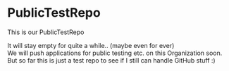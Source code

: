# PublicTestRepo
This is our PublicTestRepo

It will stay empty for quite a while.. (maybe even for ever)<br>
We will push applications for public testing etc. on this Organization soon.<br>
But so far this is just a test repo to see if I still can handle GitHub stuff :)<br>
